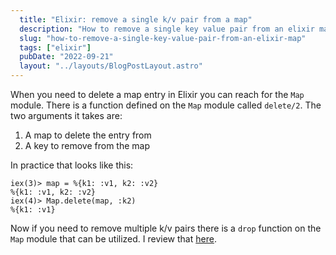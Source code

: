 ```yaml
---
  title: "Elixir: remove a single k/v pair from a map"
  description: "How to remove a single key value pair from an elixir map"
  slug: "how-to-remove-a-single-key-value-pair-from-an-elixir-map"
  tags: ["elixir"]
  pubDate: "2022-09-21"
  layout: "../layouts/BlogPostLayout.astro"
---
```


When you need to delete a map entry in Elixir you can reach for the `Map` module. There is a function defined on the `Map` module called `delete/2`. The two arguments it takes are:

1. A map to delete the entry from
2. A key to remove from the map

In practice that looks like this:
```
iex(3)> map = %{k1: :v1, k2: :v2}
%{k1: :v1, k2: :v2}
iex(4)> Map.delete(map, :k2)
%{k1: :v1}
```

Now if you need to remove multiple k/v pairs there is a `drop` function on the `Map` module that can be utilized. I review that [here](https://tinytechtuts.com/2022-remove-single-key-value-pair-from-map).

